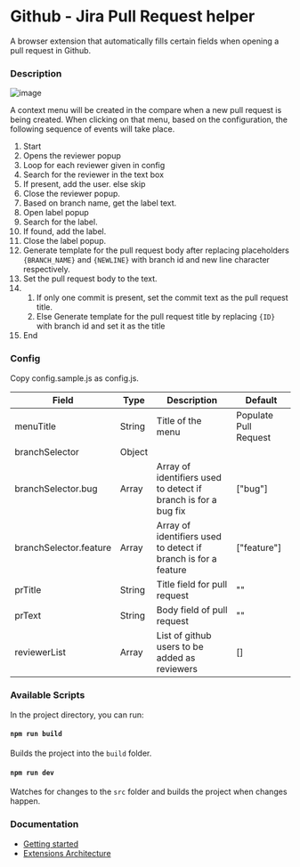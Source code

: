 # Github - Jira Pull Request helper
A browser extension that automatically fills certain fields when opening a pull request in Github.  

### Description ###
![image](https://user-images.githubusercontent.com/14849347/111897852-8ced3400-89df-11eb-93fa-55c82ef88664.png)

A context menu will be created in the compare when a new pull request is being created. When clicking on that menu, based on the configuration, the following sequence of events will take place.

1. Start
2. Opens the reviewer popup
3. Loop for each reviewer given in config
4. Search for the reviewer in the text box
5. If present, add the user. else skip
6. Close the reviewer popup.
7. Based on branch name, get the label text.
8. Open label popup
9. Search for the label.
10. If found, add the label.
11. Close the label popup.
12. Generate template for the pull request body after replacing placeholders `{BRANCH_NAME}` and `{NEWLINE}` with branch id and new line character respectively.
13. Set the pull request body to the text.
14. 1. If only one commit is present, set the commit text as the pull request title.
    2. Else Generate template for the pull request title by replacing `{ID}` with branch id and set it as the title
15. End


### Config ###
Copy config.sample.js as config.js.

Field | Type  | Description | Default |
------|-------|-------------|---------|
menuTitle | String | Title of the menu | Populate Pull Request |
branchSelector | Object |  | |
branchSelector.bug | Array | Array of identifiers used to detect if branch is for a bug fix  | ["bug"] |
branchSelector.feature   | Array | Array of identifiers used to detect if branch is for a feature | ["feature"] |
prTitle| String | Title field for pull request | "" |
prText| String | Body field of pull request | "" |
reviewerList  | Array | List of github users to be added as reviewers | [] |

### Available Scripts

In the project directory, you can run:

#### `npm run build`

Builds the project into the `build` folder.

#### `npm run dev`

Watches for changes to the `src` folder and builds the project when changes happen.

### Documentation ###
* [Getting started](https://developer.chrome.com/docs/extensions/mv3/getstarted/)  
* [Extensions Architecture](https://developer.chrome.com/docs/extensions/mv3/architecture-overview/)

